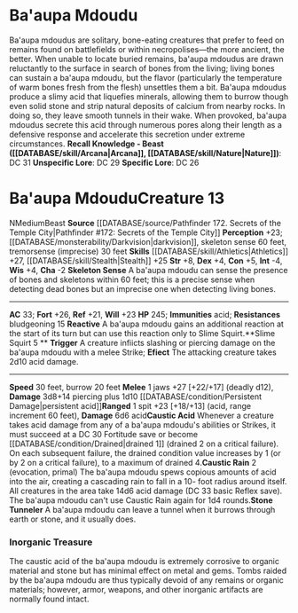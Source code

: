 ﻿---
ac: '33'
alignment: N
burrow_speed: '20'
charisma: '-2'
constitution: '+5'
creature_ability:
- Caustic Acid
- Caustic Rain
- Efiect
- Reactive
- Skeleton Sense
- Slime Squirt
- Stone Tunneler
dexterity: '+4'
fortitude: '+26'
hp: '245'
id: '1661'
immunity:
- '[[DATABASE/trait/Acid|acid]]'
intelligence: '-4'
land_speed: '30'
level: '13'
max_speed: '30'
name: Ba'aupa Mdoudu
perception: '+23'
rarity: Common
reflex: '+21'
resistance:
- bludgeoning 15
sense:
- '[[DATABASE/monsterability/Darkvision|darkvision]]'
- skeleton sense 60 feet
- tremorsense(imprecise) 30 feet
size: Medium
skill:
- '[[DATABASE/skill/Athletics|Athletics]] +27'
- '[[DATABASE/skill/Stealth|Stealth]] +25'
source: '[[DATABASE/source/Pathfinder 172. Secrets of the Temple City|Pathfinder #172:
  Secrets of the Temple City]]'
speed:
- 30 feet
- burrow 20 feet
strength: '+8'
strength_req: '8'
strongest_save:
- Fortitude
trait:
- '[[DATABASE/trait/Beast|Beast]]'
type: Creature
vision: Darkvision
weakest_save:
- Reflex
will: '+23'
wisdom: '+4'

---
# Ba'aupa Mdoudu

Ba'aupa mdoudus are solitary, bone-eating creatures that prefer to feed on remains found on battlefields or within necropolises—the more ancient, the better. When unable to locate buried remains, ba'aupa mdoudus are drawn reluctantly to the surface in search of bones from the living; living bones can sustain a ba'aupa mdoudu, but the flavor (particularly the temperature of warm bones fresh from the flesh) unsettles them a bit.
 Ba'aupa mdoudus produce a slimy acid that liquefies minerals, allowing them to burrow though even solid stone and strip natural deposits of calcium from nearby rocks. In doing so, they leave smooth tunnels in their wake. When provoked, ba'aupa mdoudus secrete this acid through numerous pores along their length as a defensive response and accelerate this secretion under extreme circumstances.
**Recall Knowledge - Beast ([[DATABASE/skill/Arcana|Arcana]], [[DATABASE/skill/Nature|Nature]])**: DC 31
**Unspecific Lore**: DC 29
**Specific Lore**: DC 26

# Ba'aupa Mdoudu<span class="item-type">Creature 13</span>

<span class="trait-alignment item-trait">N</span><span class="trait-size item-trait">Medium</span><span class="item-trait">Beast</span>
**Source** [[DATABASE/source/Pathfinder 172. Secrets of the Temple City|Pathfinder #172: Secrets of the Temple City]]
**Perception** +23; [[DATABASE/monsterability/Darkvision|darkvision]], skeleton sense 60 feet, tremorsense (imprecise) 30 feet
**Skills** [[DATABASE/skill/Athletics|Athletics]] +27, [[DATABASE/skill/Stealth|Stealth]] +25
**Str** +8, **Dex** +4, **Con** +5, **Int** -4, **Wis** +4, **Cha** -2
**Skeleton Sense** A ba'aupa mdoudu can sense the presence of bones and skeletons within 60 feet; this is a precise sense when detecting dead bones but an imprecise one when detecting living bones.

---
**AC** 33; **Fort** +26, **Ref** +21, **Will** +23
**HP** 245; **Immunities** acid; **Resistances** bludgeoning 15
<span class="in-box-ability">**Reactive** A ba'aupa mdoudu gains an additional reaction at the start of its turn but can use this reaction only to Slime Squirt.</span><span class="in-box-ability">**Slime Squirt <span class="action-icon">5</span> ** **Trigger** A creature infiicts slashing or piercing damage on the ba'aupa mdoudu with a melee Strike; **Efiect** The attacking creature takes 2d10 acid damage.</span>

---
**Speed** 30 feet, burrow 20 feet
<span class="in-box-ability">**Melee** <span class="action-icon">1</span> jaws +27 [+22/+17] (deadly d12), **Damage** 3d8+14 piercing plus 1d10 [[DATABASE/condition/Persistent Damage|persistent acid]]</span><span class="in-box-ability">**Ranged** <span class="action-icon">1</span> spit +23 [+18/+13] (acid, range increment 60 feet), **Damage** 6d6 acid</span><span class="in-box-ability">**Caustic Acid** Whenever a creature takes acid damage from any of a ba'aupa mdoudu's abilities or Strikes, it must succeed at a DC 30 Fortitude save or become [[DATABASE/condition/Drained|drained 1]] (drained 2 on a critical failure). On each subsequent failure, the drained condition value increases by 1 (or by 2 on a critical failure), to a maximum of drained 4.</span><span class="in-box-ability">**Caustic Rain** <span class="action-icon">2</span> (evocation, primal) The ba'aupa mdoudu spews copious amounts of acid into the air, creating a cascading rain to fall in a 10- foot radius around itself. All creatures in the area take 14d6 acid damage (DC 33 basic Reflex save). The ba'aupa mdoudu can't use Caustic Rain again for 1d4 rounds.</span><span class="in-box-ability">**Stone Tunneler** A ba'aupa mdoudu can leave a tunnel when it burrows through earth or stone, and it usually does.</span>

###  Inorganic Treasure

The caustic acid of the ba'aupa mdoudu is extremely corrosive to organic material and stone but has minimal effect on metal and gems. Tombs raided by the ba'aupa mdoudu are thus typically devoid of any remains or organic materials; however, armor, weapons, and other inorganic artifacts are normally found intact.